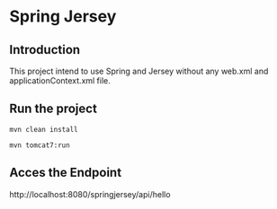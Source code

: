 # Spring Jersey
## Introduction
   This project intend to use Spring and Jersey without any web.xml and applicationContext.xml file.

## Run the project
 ```
 mvn clean install

 ```
  ```
  mvn tomcat7:run

 ```

## Acces the Endpoint

http://localhost:8080/springjersey/api/hello
